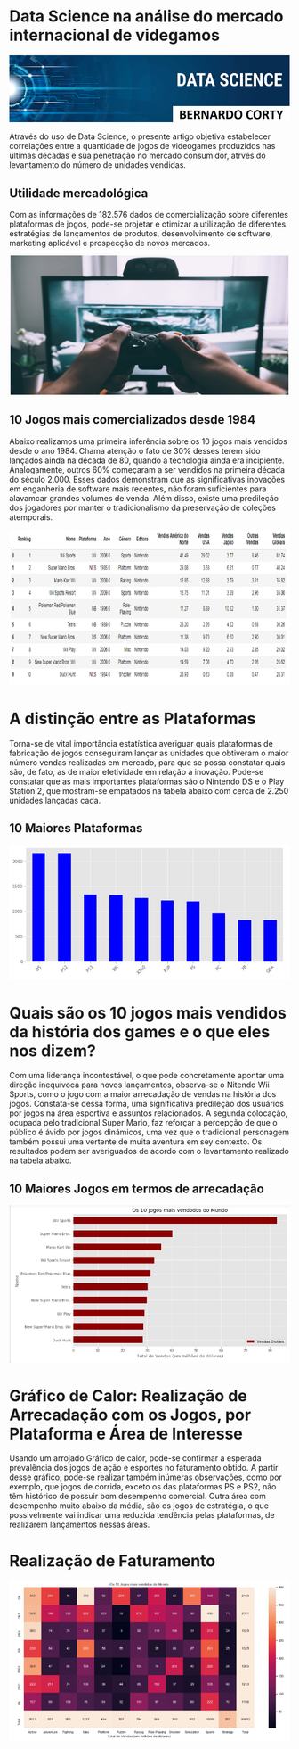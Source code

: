 # Data Science na análise do mercado internacional de videgamos</b>
<p align="center">
  <img src="image2.png" >
</p>
Através do uso de Data Science, o presente artigo objetiva  estabelecer correlações entre a quantidade de jogos de videogames produzidos nas últimas décadas e sua penetração no mercado consumidor, atrvés do levantamento do número de unidades vendidas.

## Utilidade mercadológica

Com as informações de 182.576 dados de comercialização sobre diferentes plataformas de jogos, pode-se projetar e otimizar a utilização de diferentes estratégias de lançamentos de produtos, desenvolvimento de software, marketing aplicável e prospecção de novos mercados. 
<p align="center">
  <img src="cabeçalho.jpg" height="250" width="500" >
</p>

## 10 Jogos mais comercializados desde 1984

Abaixo realizamos uma primeira inferência sobre os 10 jogos mais vendidos desde o ano 1984. 
Chama atenção o fato de 30% desses terem sido lançados ainda na década de 80, quando a tecnologia ainda era incipiente. Analogamente, outros 60% começaram a ser vendidos na primeira década do século 2.000. Esses dados demonstram que as significativas inovações em enganheria de software mais recentes, não foram suficientes para alavamcar grandes volumes de venda. Além disso, existe uma predileção dos jogadores por manter o tradicionalismo da preservação de coleções atemporais.

<p align="center">
  <img src="10maisvendidos.jpg" height="280" width="1000">
</p>

# A distinção entre as Plataformas

Torna-se de vital importância estatística averiguar quais plataformas de fabricação de jogos conseguiram lançar as unidades que obtiveram o maior número vendas realizadas em mercado, para que se possa constatar quais são, de fato, as de maior efetividade em relação à inovação.
Pode-se constatar que as mais importantes plataformas são o Nintendo DS e o Play Station 2, que mostram-se empatados na tabela abaixo com cerca de 2.250 unidades lançadas cada.

## 10 Maiores Plataformas
<p align="center">
  <img src="10maioresplataformas.jpg" >
</p>

# Quais são os 10 jogos mais vendidos da história dos games e o que eles nos dizem?

Com uma liderança incontestável, o que pode concretamente apontar uma direção inequívoca para novos lançamentos, observa-se o Nitendo Wii Sports, como o jogo com a maior arrecadação de vendas na história dos jogos.
Constata-se dessa forma, uma significativa predileção dos usuários por jogos na área esportiva e assuntos relacionados.
A segunda colocação, ocupada pelo tradicional Super Mario, faz reforçar a percepção de que o público é ávido por jogos dinãmicos, uma vez que o tradicional personagem também possui uma vertente de muita aventura em sey contexto.
Os resultados podem ser averiguados de acordo com o levantamento realizado na tabela abaixo.

## 10 Maiores Jogos em termos de arrecadação
<p align="center">
  <img src="10maioresjogos.jpg" >
</p>

# Gráfico de Calor: Realização de Arrecadação com os Jogos, por Plataforma e Área de Interesse

Usando um arrojado Gráfico de calor, pode-se confirmar a esperada prevalência dos jogos de ação e esportes no faturamento obtido. A partir desse gráfico, pode-se realizar também inúmeras observações, como por exemplo, que jogos de corrida, exceto os das plataformas PS e PS2, não têm histórico de possuir bom desempenho comercial. Outra área com desempenho muito abaixo da média, são os jogos de estratégia, o que possivelmente vai indicar uma reduzida tendência pelas plataformas, de realizarem lançamentos nessas áreas. 

# Realização de Faturamento
<p align="center">
  <img src="graficodecalor.jpg" >
</p>

